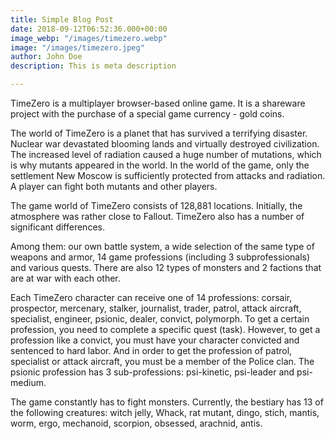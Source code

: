 ```yaml
---
title: Simple Blog Post
date: 2018-09-12T06:52:36.000+00:00
image_webp: "/images/timezero.webp"
image: "/images/timezero.jpeg"
author: John Doe
description: This is meta description

---
```

TimeZero is a multiplayer browser-based online game. It is a shareware project with the purchase of a special game currency - gold coins.

The world of TimeZero is a planet that has survived a terrifying disaster. Nuclear war devastated blooming lands and virtually destroyed civilization. The increased level of radiation caused a huge number of mutations, which is why mutants appeared in the world. In the world of the game, only the settlement New Moscow is sufficiently protected from attacks and radiation. A player can fight both mutants and other players.

The game world of TimeZero consists of 128,881 locations. Initially, the atmosphere was rather close to Fallout. TimeZero also has a number of significant differences.

Among them: our own battle system, a wide selection of the same type of weapons and armor, 14 game professions (including 3 subprofessionals) and various quests. There are also 12 types of monsters and 2 factions that are at war with each other.

Each TimeZero character can receive one of 14 professions: corsair, prospector, mercenary, stalker, journalist, trader, patrol, attack aircraft, specialist, engineer, psionic, dealer, convict, polymorph. To get a certain profession, you need to complete a specific quest (task). However, to get a profession like a convict, you must have your character convicted and sentenced to hard labor. And in order to get the profession of patrol, specialist or attack aircraft, you must be a member of the Police clan. The psionic profession has 3 sub-professions: psi-kinetic, psi-leader and psi-medium.

The game constantly has to fight monsters. Currently, the bestiary has 13 of the following creatures: witch jelly, Whack, rat mutant, dingo, stich, mantis, worm, ergo, mechanoid, scorpion, obsessed, arachnid, antis.